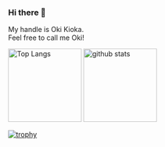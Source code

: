 ### Hi there 👋

My handle is Oki Kioka.  
Feel free to call me Oki!

<p align="left"> 
  <img alt="Top Langs" height="150px" src="https://github-readme-stats.vercel.app/api/top-langs/?username=okioka&layout=compact&count_private=true&show_icons=true&theme=onedark" />
  <img alt="github stats" height="150px" src="https://github-readme-stats.vercel.app/api?username=okioka&count_private=true&show_icons=true&show_icons=true&theme=onedark" />
</p>

[![trophy](https://github-profile-trophy.vercel.app/?username=okioka&theme=onedark&column=6
)](https://github.com/ryo-ma/github-profile-trophy)

<!--
**okioka/okioka** is a ✨ _special_ ✨ repository because its `README.md` (this file) appears on your GitHub profile.

Here are some ideas to get you started:

- 🔭 I’m currently working on ...
- 🌱 I’m currently learning ...
- 👯 I’m looking to collaborate on ...
- 🤔 I’m looking for help with ...
- 💬 Ask me about ...
- 📫 How to reach me: ...
- 😄 Pronouns: ...
- ⚡ Fun fact: ...
-->
